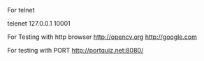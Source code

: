 

For telnet 

telenet 127.0.0.1 10001


For Testing with http browser 
http://opencv.org
http://google.com

For testing with PORT 
http://portquiz.net:8080/